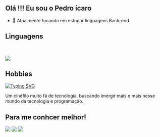 ## Olá !!! Eu sou o Pedro ícaro

- 🌱 Atualmente focando em estudar linguagens Back-end

## Linguagens

<div style="display: inlineblock"><br>
<p align="left">
  <a href="https://skillicons.dev">
    <img src="https://skillicons.dev/icons?i=java,python" />
  </a>
</p>

## Hobbies 

  [![Typing SVG](https://readme-typing-svg.herokuapp.com?font=Firacode&duration=4800&vCenter=true&lines=Your+lips+my+lips)](https://git.io/typing-svg)
 

 Um cinéfilo muito fã de tecnologia, buscando imergir mais e mais nesse mundo da tecnologia e programação.
 ##
 ## Para me conhcer melhor!

 <div>
 <a href="https://www.instagram.com/pedroicarx_/"><img src="https://img.shields.io/badge/-Instagram-%23E4405F?style=for-the-badge&logo=instagram&logoColor=white" target="_blank"></a>
 <a href="josepedroicaro@gmail.com"><img src="https://img.shields.io/badge/-Gmail-%23333?style=for-the-badge&logo=gmail&logoColor=white" target="_blank"></a>
 <a href="https://www.linkedin.com/in/pedro-ícaro-0460a02b6/" target="_blank"><img src="https://img.shields.io/badge/-LinkedIn-%230077B5?style=for-the-badge&logo=linkedin&logoColor=white"></a>
 </div>
